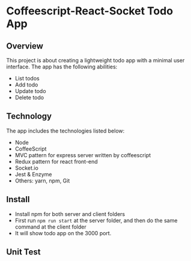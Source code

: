 # Coffeescript-React-Socket Todo App

## Overview
This project is about creating a lightweight todo app with a minimal user interface. The app has the following abilities:
- List todos
- Add todo
- Update todo
- Delete todo

## Technology
The app includes the technologies listed below:
- Node
- CoffeeScript 
- MVC pattern for express server written by coffeescript
- Redux pattern for react front-end
- Socket.io
- Jest & Enzyme
- Others: yarn, npm, Git

## Install
- Install npm for both server and client folders
- First run ```npm run start``` at the server folder, and then do the same command at the client folder
- It will show todo app on the 3000 port.

## Unit Test
